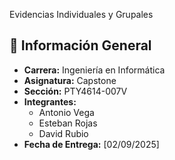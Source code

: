 Evidencias Individuales y Grupales  

## 👤 Información General  
- **Carrera:** Ingeniería en Informática  
- **Asignatura:** Capstone 
- **Sección:** PTY4614-007V  
- **Integrantes:**  
  - Antonio  Vega 
  - Esteban Rojas
  - David Rubio  
- **Fecha de Entrega:** [02/09/2025] 
